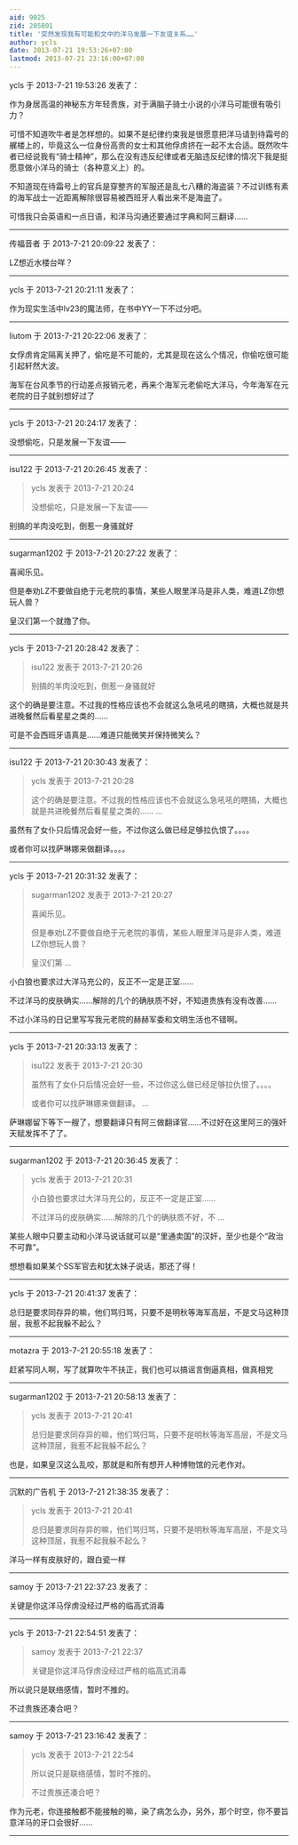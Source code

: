 ```yaml
---
aid: 9025
zid: 205801
title: '突然发现我有可能和文中的洋马发展一下友谊关系……'
author: ycls
date: 2013-07-21 19:53:26+07:00
lastmod: 2013-07-21 23:16:00+07:00
---
```


ycls 于 2013-7-21 19:53:26 发表了：

作为身居高温的神秘东方年轻贵族，对于满脑子骑士小说的小洋马可能很有吸引力？

可惜不知道吹牛者是怎样想的。如果不是纪律约束我是很愿意把洋马请到待霜号的艉楼上的，毕竟这么一位身份高贵的女士和其他俘虏挤在一起不太合适。既然吹牛者已经说我有“骑士精神”，那么在没有违反纪律或者无脑违反纪律的情况下我是挺愿意做小洋马的骑士（各种意义上）的。

不知道现在待霜号上的官兵是穿整齐的军服还是乱七八糟的海盗装？不过训练有素的海军战士一近距离解除很容易被西班牙人看出来不是海盗了。

可惜我只会英语和一点日语，和洋马沟通还要通过字典和阿三翻译……

---------

传福音者 于 2013-7-21 20:09:22 发表了：

LZ想近水楼台咩？

---------

ycls 于 2013-7-21 20:21:11 发表了：

作为现实生活中lv23的魔法师，在书中YY一下不过分吧。

---------

liutom 于 2013-7-21 20:22:06 发表了：

女俘虏肯定隔离关押了，偷吃是不可能的，尤其是现在这么个情况，你偷吃很可能引起轩然大波。

海军在台风季节的行动差点报销元老，再来个海军元老偷吃大洋马，今年海军在元老院的日子就别想好过了

---------

ycls 于 2013-7-21 20:24:17 发表了：

没想偷吃，只是发展一下友谊——

---------

isu122 于 2013-7-21 20:26:45 发表了：

> ycls 发表于 2013-7-21 20:24
> 
> 没想偷吃，只是发展一下友谊——



别搞的羊肉没吃到，倒惹一身骚就好

---------

sugarman1202 于 2013-7-21 20:27:22 发表了：

喜闻乐见。

但是奉劝LZ不要做自绝于元老院的事情，某些人眼里洋马是非人类，难道LZ你想玩人兽？

皇汉们第一个就撸了你。

---------

ycls 于 2013-7-21 20:28:42 发表了：

> isu122 发表于 2013-7-21 20:26
> 
> 别搞的羊肉没吃到，倒惹一身骚就好



这个的确是要注意。不过我的性格应该也不会就这么急吼吼的瞎搞，大概也就是共进晚餐然后看星星之类的……

可是不会西班牙语真是……难道只能微笑并保持微笑么？

---------

isu122 于 2013-7-21 20:30:43 发表了：

> ycls 发表于 2013-7-21 20:28
> 
> 这个的确是要注意。不过我的性格应该也不会就这么急吼吼的瞎搞，大概也就是共进晚餐然后看星星之类的…… ...



虽然有了女仆只后情况会好一些，不过你这么做已经足够拉仇恨了。。。。

或者你可以找萨琳娜来做翻译。。。。

---------

ycls 于 2013-7-21 20:31:32 发表了：

> sugarman1202 发表于 2013-7-21 20:27
> 
> 喜闻乐见。
> 
> 但是奉劝LZ不要做自绝于元老院的事情，某些人眼里洋马是非人类，难道LZ你想玩人兽？
> 
> 皇汉们第 ...



小白狼也要求过大洋马充公的，反正不一定是正室……

不过洋马的皮肤确实……解除的几个的确肤质不好，不知道贵族有没有改善……

不过小洋马的日记里写写我元老院的赫赫军委和文明生活也不错啊。

---------

ycls 于 2013-7-21 20:33:13 发表了：

> isu122 发表于 2013-7-21 20:30
> 
> 虽然有了女仆只后情况会好一些，不过你这么做已经足够拉仇恨了。。。。
> 
> 或者你可以找萨琳娜来做翻译。 ...



萨琳娜留下等下一艘了，想要翻译只有阿三做翻译官……不过好在这里阿三的强奸天赋发挥不了了。

---------

sugarman1202 于 2013-7-21 20:36:45 发表了：

> ycls 发表于 2013-7-21 20:31
> 
> 小白狼也要求过大洋马充公的，反正不一定是正室……
> 
> 不过洋马的皮肤确实……解除的几个的确肤质不好，不 ...



某些人眼中只要主动和小洋马说话就可以是“里通卖国”的汉奸，至少也是个“政治不可靠”。

想想看如果某个SS军官去和犹太妹子说话，那还了得！

---------

ycls 于 2013-7-21 20:41:37 发表了：

总归是要求同存异的嘛，他们骂归骂，只要不是明秋等海军高层，不是文马这种顶层，我惹不起我躲不起么？

---------

motazra 于 2013-7-21 20:55:18 发表了：

赶紧写同人啊，写了就算吹牛不扶正，我们也可以搞谣言倒逼真相，做真相党

---------

sugarman1202 于 2013-7-21 20:58:13 发表了：

> ycls 发表于 2013-7-21 20:41
> 
> 总归是要求同存异的嘛，他们骂归骂，只要不是明秋等海军高层，不是文马这种顶层，我惹不起我躲不起么？



也是，如果皇汉这么乱咬，那就是和所有想开人种博物馆的元老作对。

---------

沉默的广告机 于 2013-7-21 21:38:35 发表了：

> ycls 发表于 2013-7-21 20:41
> 
> 总归是要求同存异的嘛，他们骂归骂，只要不是明秋等海军高层，不是文马这种顶层，我惹不起我躲不起么？



洋马一样有皮肤好的，跟白瓷一样

---------

samoy 于 2013-7-21 22:37:23 发表了：

关键是你这洋马俘虏没经过严格的临高式消毒

---------

ycls 于 2013-7-21 22:54:51 发表了：

> samoy 发表于 2013-7-21 22:37
> 
> 关键是你这洋马俘虏没经过严格的临高式消毒



所以说只是联络感情，暂时不推的。

不过贵族还凑合吧？

---------

samoy 于 2013-7-21 23:16:42 发表了：

> ycls 发表于 2013-7-21 22:54
> 
> 所以说只是联络感情，暂时不推的。
> 
> 不过贵族还凑合吧？



作为元老，你连接触都不能接触的嘛，染了病怎么办，另外，那个时空，你不要旨意洋马的牙口会很好......

---------

